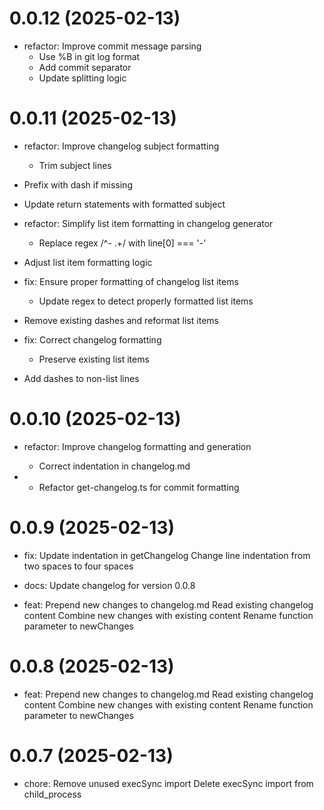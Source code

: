 # 0.0.12 (2025-02-13)

- refactor: Improve commit message parsing
    - Use %B in git log format
    - Add commit separator
    - Update splitting logic

# 0.0.11 (2025-02-13)

- refactor: Improve changelog subject formatting
    - Trim subject lines

- Prefix with dash if missing

- Update return statements with formatted subject

- refactor: Simplify list item formatting in changelog generator
    - Replace regex /^- .+/ with line[0] === '-'

- Adjust list item formatting logic

- fix: Ensure proper formatting of changelog list items
    - Update regex to detect properly formatted list items

- Remove existing dashes and reformat list items

- fix: Correct changelog formatting
    - Preserve existing list items

- Add dashes to non-list lines

# 0.0.10 (2025-02-13)

- refactor: Improve changelog formatting and generation
    - Correct indentation in changelog.md

- - Refactor get-changelog.ts for commit formatting

# 0.0.9 (2025-02-13)

- fix: Update indentation in getChangelog
    Change line indentation from two spaces to four spaces

- docs: Update changelog for version 0.0.8

- feat: Prepend new changes to changelog.md
    Read existing changelog content
    Combine new changes with existing content
    Rename function parameter to newChanges

# 0.0.8 (2025-02-13)

- feat: Prepend new changes to changelog.md
    Read existing changelog content
    Combine new changes with existing content
    Rename function parameter to newChanges

# 0.0.7 (2025-02-13)

- chore: Remove unused execSync import
    Delete execSync import from child_process